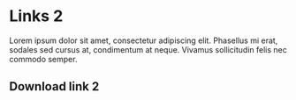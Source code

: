 # Links 2

&#x20;Lorem ipsum dolor sit amet, consectetur adipiscing elit. Phasellus mi erat, sodales sed cursus at, condimentum at neque. Vivamus sollicitudin felis nec commodo semper.

## Download link 2

[](assets/api-endpoint.png)

